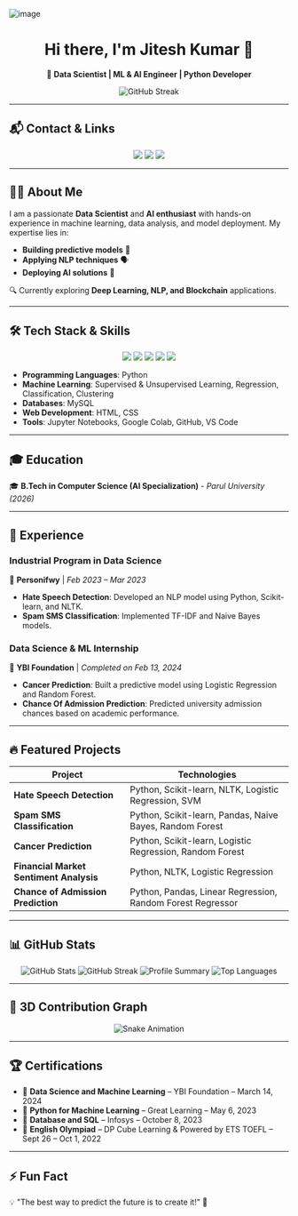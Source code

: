 ![image](https://github.com/user-attachments/assets/8e08cf78-d14a-401c-a668-7cbbe0a5634a)


<h1 align="center">Hi there, I'm Jitesh Kumar 👋</h1>

<p align="center">
  🚀 <strong>Data Scientist | ML & AI Engineer | Python Developer</strong>
</p>

<p align="center">
  <img src="https://github-readme-streak-stats.herokuapp.com/?user=JiteshKumar9&theme=tokyonight" alt="GitHub Streak"/>
</p>

---

## 📬 Contact & Links
<p align="center">
  <a href="https://github.com/JiteshKumar9"><img src="https://img.shields.io/badge/GitHub-000?style=for-the-badge&logo=github"/></a>
  <a href="https://linkedin.com/in/JiteshKumar99"><img src="https://img.shields.io/badge/LinkedIn-blue?style=for-the-badge&logo=linkedin"/></a>
  <a href="mailto:jiteshkumar99879@gmail.com"><img src="https://img.shields.io/badge/Email-red?style=for-the-badge&logo=gmail"/></a>
</p>

---

## 👨‍💻 About Me
I am a passionate **Data Scientist** and **AI enthusiast** with hands-on experience in machine learning, data analysis, and model deployment. My expertise lies in:
- **Building predictive models** 🧠
- **Applying NLP techniques** 🗣️
- **Deploying AI solutions** 🚀

🔍 Currently exploring **Deep Learning, NLP, and Blockchain** applications.

---

## 🛠️ Tech Stack & Skills
<p align="center">
  <img src="https://img.shields.io/badge/Python-3776AB?style=for-the-badge&logo=python&logoColor=white"/>
  <img src="https://img.shields.io/badge/Numpy-013243?style=for-the-badge&logo=numpy&logoColor=white"/>
  <img src="https://img.shields.io/badge/Pandas-150458?style=for-the-badge&logo=pandas&logoColor=white"/>
  <img src="https://img.shields.io/badge/Scikit--Learn-F7931E?style=for-the-badge&logo=scikit-learn&logoColor=white"/>
  <img src="https://img.shields.io/badge/MySQL-4479A1?style=for-the-badge&logo=mysql&logoColor=white"/>
</p>

- **Programming Languages**: Python
- **Machine Learning**: Supervised & Unsupervised Learning, Regression, Classification, Clustering
- **Databases**: MySQL
- **Web Development**: HTML, CSS
- **Tools**: Jupyter Notebooks, Google Colab, GitHub, VS Code

---

## 🎓 Education
🎓 **B.Tech in Computer Science (AI Specialization)** - *Parul University (2026)*

---

## 💼 Experience

### **Industrial Program in Data Science**  
📌 **Personifwy** | *Feb 2023 – Mar 2023*
- **Hate Speech Detection**: Developed an NLP model using Python, Scikit-learn, and NLTK.
- **Spam SMS Classification**: Implemented TF-IDF and Naive Bayes models.

### **Data Science & ML Internship**  
📌 **YBI Foundation** | *Completed on Feb 13, 2024*
- **Cancer Prediction**: Built a predictive model using Logistic Regression and Random Forest.
- **Chance Of Admission Prediction**: Predicted university admission chances based on academic performance.

---

## 🔥 Featured Projects

| Project | Technologies |
|---------|-------------|
| **Hate Speech Detection** | Python, Scikit-learn, NLTK, Logistic Regression, SVM |
| **Spam SMS Classification** | Python, Scikit-learn, Pandas, Naive Bayes, Random Forest |
| **Cancer Prediction** | Python, Scikit-learn, Logistic Regression, Random Forest |
| **Financial Market Sentiment Analysis** | Python, NLTK, Logistic Regression |
| **Chance of Admission Prediction** | Python, Pandas, Linear Regression, Random Forest Regressor |

---

## 📊 GitHub Stats
<p align="center">
  <img src="https://github-readme-stats.vercel.app/api?username=JiteshKumar9&show_icons=true&theme=tokyonight&hide_border=true&card_width=400" alt="GitHub Stats"/>
  <img src="https://github-readme-streak-stats.herokuapp.com/?user=JiteshKumar9&theme=tokyonight&hide_border=true&card_width=400" alt="GitHub Streak"/>
  <img src="https://github-profile-summary-cards.vercel.app/api/cards/profile-details?username=JiteshKumar9&theme=tokyonight&card_width=400" alt="Profile Summary"/>
  <img src="https://github-readme-stats.vercel.app/api/top-langs/?username=JiteshKumar9&layout=compact&theme=tokyonight&hide_border=true&card_width=400" alt="Top Languages"/>
</p>

---

## 🚀 3D Contribution Graph
<p align="center">
  <img src="https://raw.githubusercontent.com/JiteshKumar9/JiteshKumar9/output/github-contribution-grid-snake.svg" alt="Snake Animation"/>
</p>

---

## 🏆 Certifications
- 🏅 **Data Science and Machine Learning** – YBI Foundation – March 14, 2024
- 🏅 **Python for Machine Learning** – Great Learning – May 6, 2023
- 🏅 **Database and SQL** – Infosys – October 8, 2023
- 🏅 **English Olympiad** – DP Cube Learning & Powered by ETS TOEFL – Sept 26 – Oct 1, 2022

---

## ⚡ Fun Fact
💡 "The best way to predict the future is to create it!" 🚀
